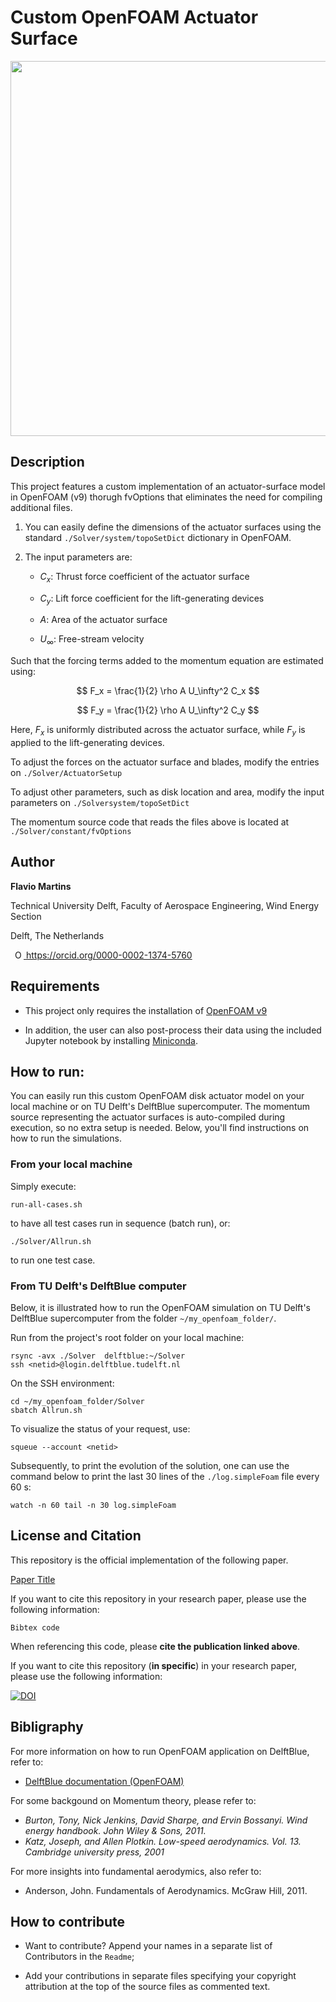 # Custom OpenFOAM Actuator Surface

<p align="center">
<img src="Resources/Render.png"  width="600px">
</p>

## Description

This project features a custom implementation of an actuator-surface model in OpenFOAM (v9) thorugh fvOptions that eliminates the need for compiling additional files.

1. You can easily define the dimensions of the actuator surfaces using the standard `./Solver/system/topoSetDict` dictionary in OpenFOAM. 

2. The input parameters are:

      - $C_x$: Thrust force coefficient of the actuator surface

      - $C_y$: Lift force coefficient for the lift-generating devices

      - $A$: Area of the actuator surface

      - $U_\infty$: Free-stream velocity

Such that the forcing terms added to the momentum equation are estimated using:

$$ F_x = \frac{1}{2} \rho A U_\infty^2 C_x $$

$$ F_y = \frac{1}{2} \rho A U_\infty^2 C_y $$

Here, $F_x$ is uniformly distributed across the actuator surface, while $F_y$ is applied to the lift-generating devices.

To adjust the forces on the actuator surface and blades, modify the entries on `./Solver/ActuatorSetup`


To adjust other parameters, such as disk location and area, modify the input parameters on `./Solversystem/topoSetDict`

The momentum source code that reads the files above is located at `./Solver/constant/fvOptions`


## Author
  
**Flavio Martins**

Technical University Delft, Faculty of Aerospace Engineering, Wind Energy Section

Delft, The Netherlands

<a
    id="cy-effective-orcid-url"
    class="underline"
     href="https://orcid.org/0000-0002-1374-5760"
     target="orcid.widget"
     rel="me noopener noreferrer"
     style="vertical-align: top">
     <img
        src="https://orcid.org/sites/default/files/images/orcid_16x16.png"
        style="width: 1em; margin-inline-start: 0.5em"
        alt="ORCID iD icon"/>
      https://orcid.org/0000-0002-1374-5760
</a>


## Requirements  

* This project only requires the installation of [OpenFOAM v9](https://github.com/OpenFOAM/OpenFOAM-9)

* In addition, the user can also post-process their data using the included Jupyter notebook by installing [Miniconda](https://docs.anaconda.com/free/miniconda/).


<!--- Provide details of the software required   
    * Add a `requirements.txt` file to the root directory for installing the necessary dependencies.   
    * Describe how to install requirements e.g. when using pip:  

        To install requirements:

        ```
            setup
            pip install -r requirements.txt
        ```

    * Alternatively, create an INSTALL.md. 
    * Provide any further instructions on how others can make sure the scripts are running for benchmarking examples (e.g. by using computational notebooks such as Jupyter notebooks) 
-->

## How to run: 

You can easily run this custom OpenFOAM disk actuator model on your local machine or on TU Delft's DelftBlue supercomputer. The momentum source representing the actuator surfaces is auto-compiled during execution, so no extra setup is needed. Below, you'll find instructions on how to run the simulations.

### From your local machine

Simply execute:

~~~ 
run-all-cases.sh 
~~~

to have all test cases run in sequence (batch run), or:

~~~ 
./Solver/Allrun.sh
~~~ 

to run one test case.


### From TU Delft's DelftBlue computer

Below, it is illustrated how to run the OpenFOAM simulation on TU Delft's DelftBlue supercomputer from the folder `~/my_openfoam_folder/`.

Run from the project's root folder on your local machine:

~~~ 
rsync -avx ./Solver  delftblue:~/Solver
ssh <netid>@login.delftblue.tudelft.nl
~~~ 

On the SSH environment:

~~~ 
cd ~/my_openfoam_folder/Solver
sbatch Allrun.sh
~~~ 

To visualize the status of your request, use:

~~~ 
squeue --account <netid>
~~~ 

Subsequently, to print the evolution of the solution, one can use the command below to print the last 30 lines of the `./log.simpleFoam` file every 60 s:


~~~ 
watch -n 60 tail -n 30 log.simpleFoam
~~~ 


## License and Citation

This repository is the official implementation of the following paper.

[Paper Title](https://doi.org/YYMM.NNNNN)

If you want to cite this repository in your research paper, please use the following information: 

~~~
Bibtex code
~~~

When referencing this code, please **cite the publication linked above**. 

If you want to cite this repository (**in specific**) in your research paper, please use the following information:
      
[![DOI](https://zenodo.org/badge/DOI/10.5281/zenodo.11615669.svg)](https://doi.org/10.5281/zenodo.11615669)


<!--- Make the repository citable 
    * If you will be using the Zenodo-Github integration, add the following reference and the DOI of the Zenodo repository:

        If you want to cite this repository in your research paper, please use the following information:
        Reference: [Making Your Code Citable](https://guides.github.com/activities/citable-code/)  

    * If you will be using the 4TU.ResearchData-Github integration, add the following reference and the DOI of the 4TU.ResearchData repository:

        If you want to cite this repository in your research paper, please use the following information:   
        Reference: [Connecting 4TU.ResearchData with Git](https://data.4tu.nl/info/about-your-data/getting-started)   
-->


## Bibligraphy

For more information on how to run OpenFOAM application on DelftBlue, refer to:

 * [DelftBlue documentation (OpenFOAM)](https://doc.dhpc.tudelft.nl/delftblue/howtos/openfoam/) 

For some backgound on Momentum theory, please refer to:

 * *Burton, Tony, Nick Jenkins, David Sharpe, and Ervin Bossanyi. Wind energy handbook. John Wiley & Sons, 2011.*
 * *Katz, Joseph, and Allen Plotkin. Low-speed aerodynamics. Vol. 13. Cambridge university press, 2001*

For more insights into fundamental aerodymics, also refer to:

* Anderson, John. Fundamentals of Aerodynamics. McGraw Hill, 2011.




## How to contribute

* Want to contribute? Append your names in a separate list of Contributors in the `Readme`; 

* Add your contributions in separate files specifying your copyright attribution at the top of the source files as commented text.
